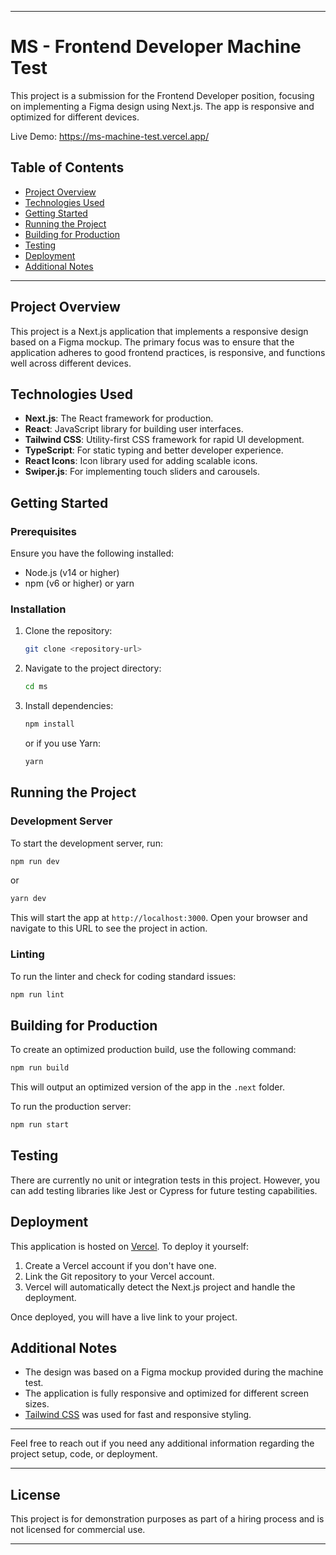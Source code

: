 
---

# MS - Frontend Developer Machine Test

This project is a submission for the Frontend Developer position, focusing on implementing a Figma design using Next.js. The app is responsive and optimized for different devices.

Live Demo: https://ms-machine-test.vercel.app/

## Table of Contents

- [Project Overview](#project-overview)
- [Technologies Used](#technologies-used)
- [Getting Started](#getting-started)
- [Running the Project](#running-the-project)
- [Building for Production](#building-for-production)
- [Testing](#testing)
- [Deployment](#deployment)
- [Additional Notes](#additional-notes)

---

## Project Overview

This project is a Next.js application that implements a responsive design based on a Figma mockup. The primary focus was to ensure that the application adheres to good frontend practices, is responsive, and functions well across different devices.

## Technologies Used

- **Next.js**: The React framework for production.
- **React**: JavaScript library for building user interfaces.
- **Tailwind CSS**: Utility-first CSS framework for rapid UI development.
- **TypeScript**: For static typing and better developer experience.
- **React Icons**: Icon library used for adding scalable icons.
- **Swiper.js**: For implementing touch sliders and carousels.

## Getting Started

### Prerequisites

Ensure you have the following installed:
- Node.js (v14 or higher)
- npm (v6 or higher) or yarn

### Installation

1. Clone the repository:
   ```bash
   git clone <repository-url>
   ```

2. Navigate to the project directory:
   ```bash
   cd ms
   ```

3. Install dependencies:
   ```bash
   npm install
   ```
   or if you use Yarn:
   ```bash
   yarn
   ```

## Running the Project

### Development Server

To start the development server, run:
```bash
npm run dev
```
or
```bash
yarn dev
```

This will start the app at `http://localhost:3000`. Open your browser and navigate to this URL to see the project in action.

### Linting

To run the linter and check for coding standard issues:
```bash
npm run lint
```

## Building for Production

To create an optimized production build, use the following command:
```bash
npm run build
```

This will output an optimized version of the app in the `.next` folder.

To run the production server:
```bash
npm run start
```

## Testing

There are currently no unit or integration tests in this project. However, you can add testing libraries like Jest or Cypress for future testing capabilities.

## Deployment

This application is hosted on [Vercel](https://vercel.com/). To deploy it yourself:

1. Create a Vercel account if you don't have one.
2. Link the Git repository to your Vercel account.
3. Vercel will automatically detect the Next.js project and handle the deployment.

Once deployed, you will have a live link to your project.

## Additional Notes

- The design was based on a Figma mockup provided during the machine test.
- The application is fully responsive and optimized for different screen sizes.
- [Tailwind CSS](https://tailwindcss.com/) was used for fast and responsive styling.

---

Feel free to reach out if you need any additional information regarding the project setup, code, or deployment.

---

## License

This project is for demonstration purposes as part of a hiring process and is not licensed for commercial use.

---
